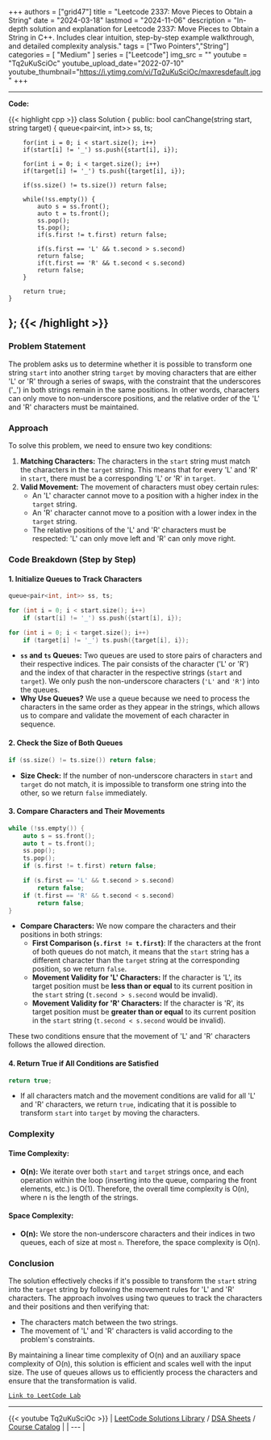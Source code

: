 
+++
authors = ["grid47"]
title = "Leetcode 2337: Move Pieces to Obtain a String"
date = "2024-03-18"
lastmod = "2024-11-06"
description = "In-depth solution and explanation for Leetcode 2337: Move Pieces to Obtain a String in C++. Includes clear intuition, step-by-step example walkthrough, and detailed complexity analysis."
tags = ["Two Pointers","String"]
categories = [
    "Medium"
]
series = ["Leetcode"]
img_src = ""
youtube = "Tq2uKuSciOc"
youtube_upload_date="2022-07-10"
youtube_thumbnail="https://i.ytimg.com/vi/Tq2uKuSciOc/maxresdefault.jpg"
+++



---
**Code:**

{{< highlight cpp >}}
class Solution {
public:
    bool canChange(string start, string target) {
        queue<pair<int, int>> ss, ts;

        for(int i = 0; i < start.size(); i++)
        if(start[i] != '_') ss.push({start[i], i});

        for(int i = 0; i < target.size(); i++)
        if(target[i] != '_') ts.push({target[i], i});

        if(ss.size() != ts.size()) return false;

        while(!ss.empty()) {
            auto s = ss.front();
            auto t = ts.front();
            ss.pop();
            ts.pop();
            if(s.first != t.first) return false;

            if(s.first == 'L' && t.second > s.second)
            return false;
            if(t.first == 'R' && t.second < s.second)
            return false;
        }

        return true;
    }
};
{{< /highlight >}}
---

### Problem Statement

The problem asks us to determine whether it is possible to transform one string `start` into another string `target` by moving characters that are either 'L' or 'R' through a series of swaps, with the constraint that the underscores ('_') in both strings remain in the same positions. In other words, characters can only move to non-underscore positions, and the relative order of the 'L' and 'R' characters must be maintained.

### Approach

To solve this problem, we need to ensure two key conditions:
1. **Matching Characters:** The characters in the `start` string must match the characters in the `target` string. This means that for every 'L' and 'R' in `start`, there must be a corresponding 'L' or 'R' in `target`.
2. **Valid Movement:** The movement of characters must obey certain rules:
   - An 'L' character cannot move to a position with a higher index in the `target` string.
   - An 'R' character cannot move to a position with a lower index in the `target` string.
   - The relative positions of the 'L' and 'R' characters must be respected: 'L' can only move left and 'R' can only move right.

### Code Breakdown (Step by Step)

#### 1. **Initialize Queues to Track Characters**
```cpp
queue<pair<int, int>> ss, ts;

for (int i = 0; i < start.size(); i++)
    if (start[i] != '_') ss.push({start[i], i});

for (int i = 0; i < target.size(); i++)
    if (target[i] != '_') ts.push({target[i], i});
```
- **`ss` and `ts` Queues:** Two queues are used to store pairs of characters and their respective indices. The pair consists of the character ('L' or 'R') and the index of that character in the respective strings (`start` and `target`). We only push the non-underscore characters (`'L'` and `'R'`) into the queues.
- **Why Use Queues?** We use a queue because we need to process the characters in the same order as they appear in the strings, which allows us to compare and validate the movement of each character in sequence.

#### 2. **Check the Size of Both Queues**
```cpp
if (ss.size() != ts.size()) return false;
```
- **Size Check:** If the number of non-underscore characters in `start` and `target` do not match, it is impossible to transform one string into the other, so we return `false` immediately.

#### 3. **Compare Characters and Their Movements**
```cpp
while (!ss.empty()) {
    auto s = ss.front();
    auto t = ts.front();
    ss.pop();
    ts.pop();
    if (s.first != t.first) return false;

    if (s.first == 'L' && t.second > s.second)
        return false;
    if (t.first == 'R' && t.second < s.second)
        return false;
}
```
- **Compare Characters:** We now compare the characters and their positions in both strings:
  - **First Comparison (`s.first != t.first`)**: If the characters at the front of both queues do not match, it means that the `start` string has a different character than the `target` string at the corresponding position, so we return `false`.
  - **Movement Validity for 'L' Characters:** If the character is 'L', its target position must be **less than or equal** to its current position in the `start` string (`t.second > s.second` would be invalid).
  - **Movement Validity for 'R' Characters:** If the character is 'R', its target position must be **greater than or equal** to its current position in the `start` string (`t.second < s.second` would be invalid).
  
These two conditions ensure that the movement of 'L' and 'R' characters follows the allowed direction.

#### 4. **Return True if All Conditions are Satisfied**
```cpp
return true;
```
- If all characters match and the movement conditions are valid for all 'L' and 'R' characters, we return `true`, indicating that it is possible to transform `start` into `target` by moving the characters.

### Complexity

#### Time Complexity:
- **O(n):** We iterate over both `start` and `target` strings once, and each operation within the loop (inserting into the queue, comparing the front elements, etc.) is O(1). Therefore, the overall time complexity is O(n), where n is the length of the strings.

#### Space Complexity:
- **O(n):** We store the non-underscore characters and their indices in two queues, each of size at most `n`. Therefore, the space complexity is O(n).

### Conclusion

The solution effectively checks if it's possible to transform the `start` string into the `target` string by following the movement rules for 'L' and 'R' characters. The approach involves using two queues to track the characters and their positions and then verifying that:
- The characters match between the two strings.
- The movement of 'L' and 'R' characters is valid according to the problem's constraints.

By maintaining a linear time complexity of O(n) and an auxiliary space complexity of O(n), this solution is efficient and scales well with the input size. The use of queues allows us to efficiently process the characters and ensure that the transformation is valid.

[`Link to LeetCode Lab`](https://leetcode.com/problems/move-pieces-to-obtain-a-string/description/)

---
{{< youtube Tq2uKuSciOc >}}
| [LeetCode Solutions Library](https://grid47.xyz/leetcode/) / [DSA Sheets](https://grid47.xyz/sheets/) / [Course Catalog](https://grid47.xyz/courses/) |
| --- |
